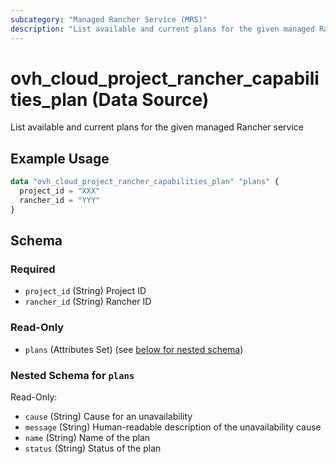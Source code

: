 ```yaml
---
subcategory: "Managed Rancher Service (MRS)"
description: "List available and current plans for the given managed Rancher service"
---
```


# ovh_cloud_project_rancher_capabilities_plan (Data Source)

List available and current plans for the given managed Rancher service

## Example Usage

```terraform
data "ovh_cloud_project_rancher_capabilities_plan" "plans" {
  project_id = "XXX"
  rancher_id = "YYY"
}
```

<!-- schema generated by tfplugindocs -->
## Schema

### Required

- `project_id` (String) Project ID
- `rancher_id` (String) Rancher ID

### Read-Only

- `plans` (Attributes Set) (see [below for nested schema](#nestedatt--plans))

<a id="nestedatt--plans"></a>
### Nested Schema for `plans`

Read-Only:

- `cause` (String) Cause for an unavailability
- `message` (String) Human-readable description of the unavailability cause
- `name` (String) Name of the plan
- `status` (String) Status of the plan
